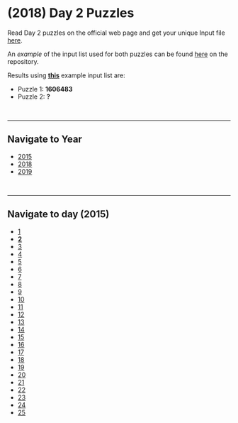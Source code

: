 # **(2018)** Day 2 Puzzles

 Read Day 2 puzzles on the official web page and get your unique Input file [here](https://adventofcode.com/2015/day/2).

 An *example* of the input list used for both puzzles can be found [here](input.txt) on the repository.

 Results using **[this](input.txt)** example input list are:

* Puzzle 1: **1606483**
* Puzzle 2: **?**

<br>
<hr>

## Navigate to Year

* [2015](../../2015)
* [2018](../../2018)
* [2019](../../2019)

<br>
<hr>

## Navigate to day (2015)

* [1](../day_01)
* [**2**](../day_02)
* [3](../day_03)
* [4](../day_04)
* [5](../day_05)
* [6](../day_06)
* [7](../day_07)
* [8](../day_08)
* [9](../day_09)
* [10](../day_10)
* [11](../day_11)
* [12](../day_12)
* [13](../day_13)
* [14](../day_14)
* [15](../day_15)
* [16](../day_16)
* [17](../day_17)
* [18](../day_18)
* [19](../day_19)
* [20](../day_20)
* [21](../day_21)
* [22](../day_22)
* [23](../day_23)
* [24](../day_24)
* [25](../day_25)